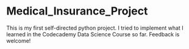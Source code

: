 # Medical_Insurance_Project

This is my first self-directed python project. I tried to implement what I learned in the Codecademy Data Science Course so far.
Feedback is welcome!
